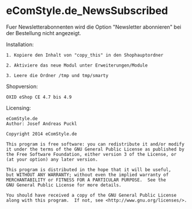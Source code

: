 eComStyle.de_NewsSubscribed
==========================

Fuer Newsletterabonnenten wird die Option "Newsletter abonnieren" bei der Bestellung nicht angezeigt.

Installation: 

	1. Kopiere den Inhalt von "copy_this" in den Shophauptordner

	2. Aktiviere das neue Modul unter Erweiterungen/Module

	3. Leere die Ordner /tmp und tmp/smarty
	
Shopversion:

	OXID eShop CE 4.7 bis 4.9
	
Licensing: 

	eComStyle.de
	Author: Josef Andreas Puckl

	Copyright 2014 eComStyle.de

    This program is free software: you can redistribute it and/or modify
    it under the terms of the GNU General Public License as published by
    the Free Software Foundation, either version 3 of the License, or
    (at your option) any later version.

    This program is distributed in the hope that it will be useful,
    but WITHOUT ANY WARRANTY; without even the implied warranty of
    MERCHANTABILITY or FITNESS FOR A PARTICULAR PURPOSE.  See the
    GNU General Public License for more details.

    You should have received a copy of the GNU General Public License
    along with this program.  If not, see <http://www.gnu.org/licenses/>.